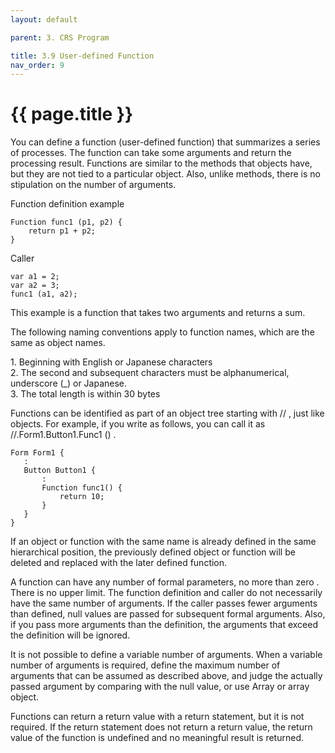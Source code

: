 ```yaml
---
layout: default

parent: 3. CRS Program 

title: 3.9 User-defined Function
nav_order: 9
---
```


# {{ page.title }}

You can define a function (user-defined function) that summarizes a series of processes. The function can take some arguments and return the processing result. Functions are similar to the methods that objects have, but they are not tied to a particular object. Also, unlike methods, there is no stipulation on the number of arguments.


Function definition example
```
Function func1 (p1, p2) {
    return p1 + p2;
}
```

Caller

```
var a1 = 2;
var a2 = 3;
func1 (a1, a2);
```
This example is a function that takes two arguments and returns a sum.

The following naming conventions apply to function names, which are the same as object names.

1\. Beginning with English or Japanese characters <br>
2\. The second and subsequent characters must be alphanumerical, underscore (_) or Japanese. <br>
3\. The total length is within 30 bytes <br>

Functions can be identified as part of an object tree starting with // , just like objects. For example, if you write as follows, you can call it as //.Form1.Button1.Func1 () .

 ```
 Form Form1 {
    :
    Button Button1 {
        :
        Function func1() {
            return 10;
        }
    }
}
```

If an object or function with the same name is already defined in the same hierarchical position, the previously defined object or function will be deleted and replaced with the later defined function.


A function can have any number of formal parameters, no more than zero . There is no upper limit. The function definition and caller do not necessarily have the same number of arguments. If the caller passes fewer arguments than defined, null values ​​are passed for subsequent formal arguments. Also, if you pass more arguments than the definition, the arguments that exceed the definition will be ignored. 

It is not possible to define a variable number of arguments. When a variable number of arguments is required, define the maximum number of arguments that can be assumed as described above, and judge the actually passed argument by comparing with the null value, or use Array or array object.

 
Functions can return a return value with a return statement, but it is not required. If the return statement does not return a return value, the return value of the function is undefined and no meaningful result is returned.